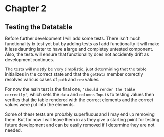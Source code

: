 # Chapter 2
## Testing the Datatable

Before further development I will add some tests.  There isn't much functionality to test yet but by adding tests as I add functionality it will make it less daunting later to have a large and completey untested component.  Also, the tests will ensure that functionality does not accidently drift as development continues.

The tests will mostly be very simplistic; just determining that the table initializes in the correct state and that the `getData` member correctly resolves various cases of `path` and `row` values.

For now the main test is the final one, `'should render the table correctly'`, which sets the `data` and `columns` `Input`s to testing values then verifies that the table rendered with the correct elements and the correct values were put into the elements.

Some of these tests are probably superfluous and I may end up removing them.  But for now I will leave them in as they give a starting point for testing future development and can be easily removed if I determine they are not needed.
